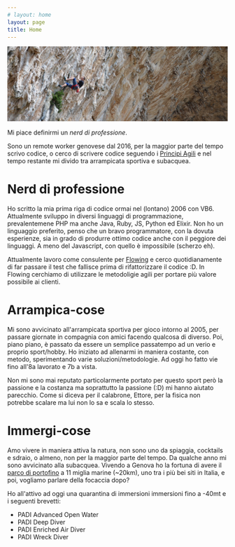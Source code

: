```yaml
---
# layout: home
layout: page
title: Home
---
```


![My helpful screenshot](/assets/millenium.jpg)

Mi piace definirmi un _nerd di professione_.

Sono un remote worker genovese dal 2016, per la maggior parte del tempo scrivo codice, o cerco di scrivere codice seguendo i [Principi Agili](https://agilemanifesto.org/) e nel tempo restante mi divido tra arrampicata sportiva e subacquea.

# Nerd di professione
Ho scritto la mia prima riga di codice ormai nel (lontano) 2006 con VB6. Attualmente sviluppo in diversi linguaggi di programmazione, prevalentemene PHP ma anche Java, Ruby, JS, Python ed Elixir. Non ho un linguaggio preferito, penso che un bravo programmatore, con la dovuta esperienze, sia in grado di produrre ottimo codice anche con il peggiore dei linguaggi. A meno del Javascript, con quello è impossibile (scherzo eh).

Attualmente lavoro come consulente per [Flowing](http://flowing.it) e cerco quotidianamente di far passare il test che fallisce prima di rifattorizzare il codice :D. In Flowing cerchiamo di utilizzare le metodoligie agili per portare più valore possibile ai clienti.

# Arrampica-cose
Mi sono avvicinato all'arrampicata sportiva per gioco intorno al 2005, per passare giornate in compagnia con amici facendo qualcosa di diverso. Poi, piano piano, è passato da essere un semplice passatempo ad un verio e proprio sport/hobby. Ho iniziato ad allenarmi in maniera costante, con metodo, sperimentando varie soluzioni/metodologie. Ad oggi ho fatto vie fino all'8a lavorato e 7b a vista.

Non mi sono mai reputato particolarmente portato per questo sport però la passione e la costanza ma soprattutto la passione (:D) mi hanno aiutato parecchio. Come si diceva per il calabrone, Ettore, per la fisica non potrebbe scalare ma lui non lo sa e scala lo stesso.

# Immergi-cose
Amo vivere in maniera attiva la natura, non sono uno da spiaggia, cocktails e sdraio, o almeno, non per la maggior parte del tempo. Da qualche anno mi sono avvicinato alla subacquea. Vivendo a Genova ho la fortuna di avere il [parco di portofino](http://www.portofinoamp.it/subacquea/i-siti-di-immersione-dellarea-marina-protetta) a 11 miglia marine (~20km), uno tra i più bei siti in Italia, e poi, vogliamo parlare della focaccia dopo?

Ho all'attivo ad oggi una quarantina di immersioni immersioni fino a -40mt e i seguenti brevetti:
- PADI Advanced Open Water
- PADI Deep Diver
- PADI Enriched Air Diver
- PADI Wreck Diver
